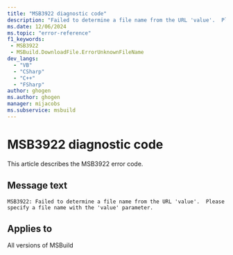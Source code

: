```yaml
---
title: "MSB3922 diagnostic code"
description: "Failed to determine a file name from the URL 'value'.  Please specify a file name with the 'value' parameter."
ms.date: 12/06/2024
ms.topic: "error-reference"
f1_keywords:
 - MSB3922
 - MSBuild.DownloadFile.ErrorUnknownFileName
dev_langs:
  - "VB"
  - "CSharp"
  - "C++"
  - "FSharp"
author: ghogen
ms.author: ghogen
manager: mijacobs
ms.subservice: msbuild
---
```


# MSB3922 diagnostic code

<!-- :::ErrorDefinitionDescription::: -->
<!-- :::editable-content name="introDescription"::: -->
This article describes the MSB3922 error code.
<!-- :::editable-content-end::: -->

## Message text

`MSB3922: Failed to determine a file name from the URL 'value'.  Please specify a file name with the 'value' parameter.`

<!-- :::editable-content name="postOutputDescription"::: -->
<!--
{StrBegin="MSB3922: "}
-->
<!-- :::editable-content-end::: -->
<!-- :::ErrorDefinitionDescription-end::: -->

## Applies to

All versions of MSBuild
